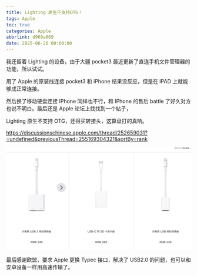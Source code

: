 ```yaml
---
title: Lighting 原生不支持OTG！
tags: Apple
toc: true
categories: Apple
abbrlink: d969a069
date: 2025-06-26 00:00:00
---
```


我还留着 Lighting 的设备，由于大疆 pocket3 最近更新了直连手机文件管理器的功能，所以试试。

用了 Apple 的原装线连接 pocket3 和 iPhone 结果没反应，但是在 IPAD 上就能够成正常连接。

然后换了移动硬盘连接 IPhone 同样也不行，和 IPhone 的售后 battle 了好久对方也说不明白。最后还是 Apple 论坛上找找到一个帖子，

Lighting 原生不支持 OTG，还得买转接头，这算盘打的真响。

<!-- more -->

https://discussionschinese.apple.com/thread/252659031?=undefined&previousThread=255169304321&sortBy=rank

![image-20250624115019794](https://raw.githubusercontent.com/cloudsmithy/picgo-imh/master/image-20250624115019794.png)

最后感谢欧盟，要求 Apple 更换 Typec 接口，解决了 USB2.0 的问题，也可以和安卓设备一样用高速传输了。
